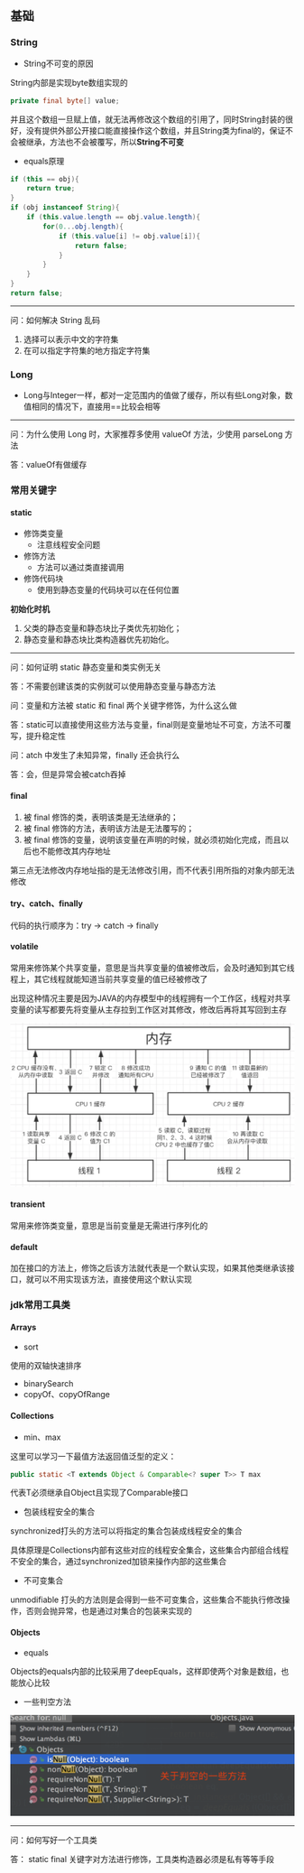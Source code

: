 ## 基础

### String

- String不可变的原因

String内部是实现byte数组实现的

```java
private final byte[] value;
```

并且这个数组一旦赋上值，就无法再修改这个数组的引用了，同时String封装的很好，没有提供外部公开接口能直接操作这个数组，并且String类为final的，保证不会被继承，方法也不会被覆写，所以**String不可变**

- equals原理

```java
if (this == obj){
    return true;
}
if (obj instanceof String){
    if (this.value.length == obj.value.length){
        for(0...obj.length){
            if (this.value[i] != obj.value[i]){
                return false;
            }
        }
    }
}
return false;
```

---

问：如何解决 String 乱码

1. 选择可以表示中文的字符集
2. 在可以指定字符集的地方指定字符集

### Long

- Long与Integer一样，都对一定范围内的值做了缓存，所以有些Long对象，数值相同的情况下，直接用==比较会相等

---

问：为什么使用 Long 时，大家推荐多使用 valueOf 方法，少使用 parseLong 方法

答：valueOf有做缓存

### 常用关键字

#### static

- 修饰类变量
  - 注意线程安全问题
- 修饰方法
  - 方法可以通过类直接调用
- 修饰代码块
  - 使用到静态变量的代码块可以在任何位置

**初始化时机**

1. 父类的静态变量和静态块比子类优先初始化；
2. 静态变量和静态块比类构造器优先初始化。

---

问：如何证明 static 静态变量和类实例无关

答：不需要创建该类的实例就可以使用静态变量与静态方法

问：变量和方法被 static 和 final 两个关键字修饰，为什么这么做

答：static可以直接使用这些方法与变量，final则是变量地址不可变，方法不可覆写，提升稳定性

问：atch 中发生了未知异常，finally 还会执行么

答：会，但是异常会被catch吞掉

#### final

1. 被 final 修饰的类，表明该类是无法继承的；
2. 被 final 修饰的方法，表明该方法是无法覆写的；
3. 被 final 修饰的变量，说明该变量在声明的时候，就必须初始化完成，而且以后也不能修改其内存地址

第三点无法修改内存地址指的是无法修改引用，而不代表引用所指的对象内部无法修改

#### try、catch、finally

代码的执行顺序为：try -> catch -> finally

#### volatile

常用来修饰某个共享变量，意思是当共享变量的值被修改后，会及时通知到其它线程上，其它线程就能知道当前共享变量的值已经被修改了

出现这种情况主要是因为JAVA的内存模型中的线程拥有一个工作区，线程对共享变量的读写都要先将变量从主存拉到工作区对其修改，修改后再将其写回到主存

![202002181601](/assets/202002181601.jfif)

#### transient

常用来修饰类变量，意思是当前变量是无需进行序列化的

#### default

加在接口的方法上，修饰之后该方法就代表是一个默认实现，如果其他类继承该接口，就可以不用实现该方法，直接使用这个默认实现

### jdk常用工具类

#### Arrays

- sort

使用的双轴快速排序

- binarySearch
- copyOf、copyOfRange

#### Collections

- min、max

这里可以学习一下最值方法返回值泛型的定义：

```java
public static <T extends Object & Comparable<? super T>> T max
```

代表T必须继承自Object且实现了Comparable接口

- 包装线程安全的集合

synchronized打头的方法可以将指定的集合包装成线程安全的集合

具体原理是Collections内部有这些对应的线程安全集合，这些集合内部组合线程不安全的集合，通过synchronized加锁来操作内部的这些集合

- 不可变集合

unmodifiable 打头的方法则是会得到一些不可变集合，这些集合不能执行修改操作，否则会抛异常，也是通过对集合的包装来实现的

#### Objects

- equals

Objects的equals内部的比较采用了deepEquals，这样即使两个对象是数组，也能放心比较

- 一些判空方法

![202002191416](/assets/202002191416.jfif)

---

问：如何写好一个工具类

答： static final 关键字对方法进行修饰，工具类构造器必须是私有等等手段
